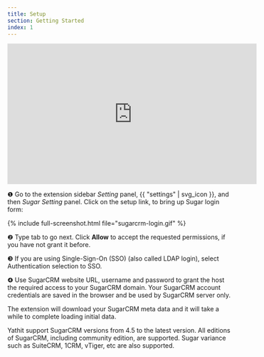 ```yaml
---
title: Setup
section: Getting Started
index: 1
---
```


<iframe width="560" height="315" src="https://www.youtube.com/embed/es3UCAXU19I#t=1m6s" frameborder="0" allowfullscreen></iframe>

❶  Go to the extension sidebar _Setting_ panel, {{ "settings" | svg_icon }}, and then _Sugar Setting_ panel. Click on the setup link, to bring up Sugar login form:

{% include full-screenshot.html file="sugarcrm-login.gif" %}

❷ Type tab to go next. Click **Allow** to accept the requested permissions, if you have not grant it before.

❸ If you are using Single-Sign-On (SSO) (also called LDAP login), select Authentication selection to SSO.

❹ Use SugarCRM website URL, username and password to grant the host the required access to your SugarCRM domain. Your SugarCRM account credentials are saved in the browser and be used by SugarCRM server only.

The extension will download your SugarCRM meta data and it will take a while to complete loading initial data.

Yathit support SugarCRM versions from 4.5 to the latest version. All editions of SugarCRM, including community edition, are supported. Sugar variance such as SuiteCRM, 1CRM, vTiger, etc are also supported. 
